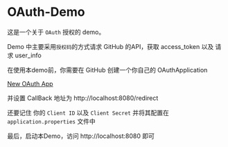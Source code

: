 # OAuth-Demo

这是一个关于 `OAuth` 授权的 demo。

Demo 中主要采用`授权码`的方式请求 GitHub 的API，获取 access_token 以及 请求 user_info

在使用本demo前，你需要在 GitHub 创建一个你自己的 OAuthApplication

[New OAuth App](https://github.com/settings/applications/new)

并设置 CallBack 地址为 http://localhost:8080/redirect

还要记住 你的 `Client ID` 以及 `Client Secret` 并将其配置在 `application.properties` 文件中

最后，启动本Demo，访问 http://localhost:8080 即可
